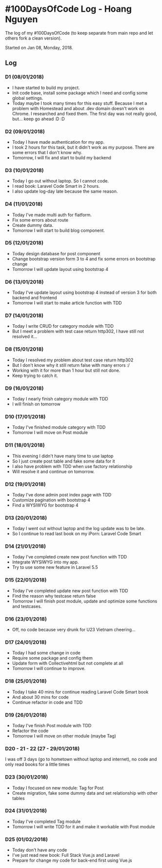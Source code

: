 # #100DaysOfCode Log - Hoang Nguyen
The log of my #100DaysOfCode (to keep separate from main repo and let others fork a clean version).

Started on Jan 08, Monday, 2018.

## Log

### D1 (08/01/2018)
- I have started to build my project.
- Init code base, install some package which I need and config some global settings.
- Today maybe I took many times for this easy stuff. Because I met a problem with Homestead and about .dev domain doesn't work on Chrome. I researched and fixed them. The first day was not really good, but... keep go ahead :D :D

### D2 (09/01/2018)
- Today I have made authentication for my app.
- I took 2 hours for this task, but it didn't work as my purpose. There are some errors that I don't know why.
- Tomorrow, I will fix and start to build my backend

### D3 (10/01/2018)
- Today I go out without laptop. So I cannot code.
- I read book: Laravel Code Smart in 2 hours.
- I also update log-day late because the same reason.

### D4 (11/01/2018)
- Today I've made multi auth for flatform.
- Fix some errors about route
- Create dummy data.
- Tomorrow I will start to build blog component.

### D5 (12/01/2018)
- Today design database for post component
- Change bootstrap version form 3 to 4 and fix some errors on bootstrap change
- Tomorrow I will update layout using bootstrap 4

### D6 (13/01/2018)
- Today I've update layout using bootstrap 4 instead of version 3 for both backend and frontend
- Tomorrow I will start to make article function with TDD

### D7 (14/01/2018)
- Today I write CRUD for category module with TDD
- But I meet a problem with test case return http302, I have still not resolved it...

### D8 (15/01/2018)
- Today I resolved my problem about test case return http302
- But I don't know why it still return false with many errors :/
- Working with it for more than 1 hour but still not done.
- Keep trying to catch it.

### D9 (16/01/2018)
- Today I nearly finish category module with TDD
- I will finish on tomorrow

### D10 (17/01/2018)
- Today I've finished module category with TDD
- Tomorrow I will move on Post module

### D11 (18/01/2018)
- This evening I didn't have many time to use laptop
- So I just create post table and fake some data for it
- I also have problem with TDD when use factory relationship
- Will resolve it and continue on tomorrow.

### D12 (19/01/2018)
- Today I've done admin post index page with TDD
- Customize pagination with bootstrap 4
- Find a WYSIWYG for bootstrap 4

### D13 (20/01/2018)
- Today I went out without laptop and the log update was to be late.
- So I continue to read last book on my iPorn: Laravel Code Smart

### D14 (21/01/2018)
- Today I've completed create new post function with TDD
- Integrate WYSIWYG into my app.
- Try to use some new feature in Laravel 5.5

### D15 (22/01/2018)
- Today I've completed update new post function with TDD
- Find the reason why testcase return false
- Tomorrow I will finish post module, update and optimize some functions and testcases.

### D16 (23/01/2018)
- Off, no code because very drunk for U23 Vietnam cheering...

### D17 (24/01/2018)
- Today I had some change in code
- Require some package and config them
- Update form with Collectivehtml but not complete at all
- Tomorrow I will continue to improve.

### D18 (25/01/2018)
- Today I take 40 mins for continue reading Laravel Code Smart book
- And about 30 mins for code
- Continue refactor in code and TDD

### D19 (26/01/2018)
- Today I've finish Post module with TDD
- Refactor the code
- Tomorrow I will move on other module (maybe Tag)

### D20 - 21 - 22 (27 - 29/01/2018)
I was off 3 days (go to hometown without laptop and internet), no code and only read books for a little times

### D23 (30/01/2018)
- Today I focused on new module: Tag for Post
- Create migration, fake some dummy data and set relationship with other tables

### D24 (31/01/2018)
- Today I've completed Tag module
- Tomorrow I will write TDD for it and make it workable with Post module

### D25 (01/02/2018)
- Today don't have any code
- I've just read new book: Full Stack Vue.js and Laravel
- Prepare for change my code for back-end first using Vue.js
